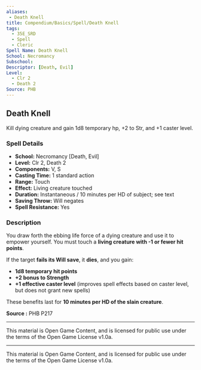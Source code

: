 ```yaml
---
aliases:
 - Death Knell
title: Compendium/Basics/Spell/Death Knell
tags:
  - 35E_SRD
  - Spell
  - Cleric
Spell Name: Death Knell
School: Necromancy
Subschool: 
Descriptor: [Death, Evil]
Level:
  - Clr 2
  - Death 2
Source: PHB
---
```


## Death Knell

Kill dying creature and gain 1d8 temporary hp, +2 to Str, and +1 caster level.

### Spell Details

- **School:** Necromancy [Death, Evil]  
- **Level:** Clr 2, Death 2  
- **Components:** V, S  
- **Casting Time:** 1 standard action  
- **Range:** Touch  
- **Effect:** Living creature touched  
- **Duration:** Instantaneous / 10 minutes per HD of subject; see text  
- **Saving Throw:** Will negates  
- **Spell Resistance:** Yes  

### Description

You draw forth the ebbing life force of a dying creature and use it to empower yourself. You must touch a **living creature with -1 or fewer hit points**.

If the target **fails its Will save**, it **dies**, and you gain:

- **1d8 temporary hit points**  
- **+2 bonus to Strength**  
- **+1 effective caster level** (improves spell effects based on caster level, but does not grant new spells)

These benefits last for **10 minutes per HD of the slain creature**.

**Source :** PHB P217

---

This material is Open Game Content, and is licensed for public use under  
the terms of the Open Game License v1.0a.

---

This material is Open Game Content, and is licensed for public use under the terms of the Open Game License v1.0a.
